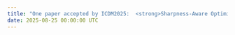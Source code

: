 ```yaml
---
title: "One paper accepted by ICDM2025:  <strong>Sharpness-Aware Optimization Through Variance Suppression on Deep AUC Maximization</strong>"
date: 2025-08-25 00:00:00 UTC
---
```

